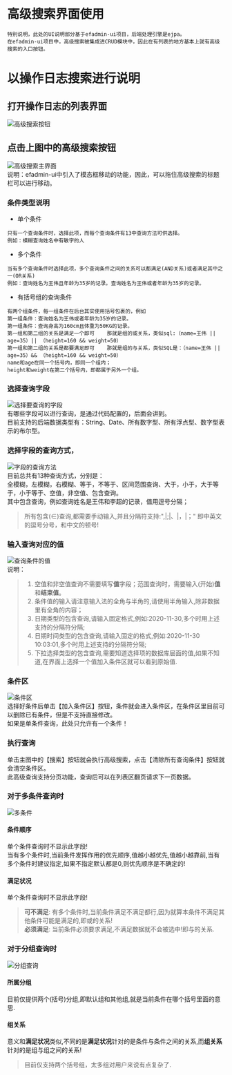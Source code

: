 # 高级搜索界面使用
```
特别说明，此处的UI说明部分基于efadmin-ui项目，后端处理引擎是ejpa。
在efadmin-ui项目中，高级搜索被集成进CRUD模块中，因此在有列表的地方基本上就有高级搜索的入口按钮。
```
# 以操作日志搜索进行说明
## 打开操作日志的列表界面
![高级搜索按钮](https://gitee.com/vip-efactory/efadmin-ui/raw/master/public/adSearch/adSearhBtn.png)
## 点击上图中的高级搜索按钮
![高级搜索主界面](https://gitee.com/vip-efactory/efadmin-ui/raw/master/public/adSearch/mainUI.png)  
    说明：efadmin-ui中引入了模态框移动的功能，因此，可以拖住高级搜索的标题栏可以进行移动。

### 条件类型说明
- 单个条件
```
只有一个查询条件时，选择此项，而每个查询条件有13中查询方法可供选择。
例如：模糊查询姓名中有敏字的人
```
- 多个条件
```
当有多个查询条件时选择此项，多个查询条件之间的关系可以都满足(AND关系)或者满足其中之一(OR关系)  
例如：查询姓名为王伟且年龄为35岁的记录。查询姓名为王伟或者年龄为35岁的记录。
```
- 有括号组的查询条件
```
有两个组条件，每一组条件在后台其实使用括号包裹的，例如
第一组条件：查询姓名为王伟或者年龄为35岁的记录。
第一组条件：查询身高为160cm且体重为50KG的记录。
第一组和第二组的关系是满足一个即可    那就是组的或关系，类似sql:（name=王伟 || age=35）|| （height=160 && weight=50）
第一组和第二组的关系是都要满足即可    那就是组的与关系，类似SQL是：（name=王伟 || age=35）&& （height=160 && weight=50）
name和age在同一个括号内，即同一个组内；
height和weight在第二个括号内，即都属于另外一个组。
```

### 选择查询字段
![选择要查询的字段](https://gitee.com/vip-efactory/efadmin-ui/raw/master/public/adSearch/selectField.png)  
有哪些字段可以进行查询，是通过代码配置的，后面会讲到。  
目前支持的后端数据类型有：String、Date、所有数字型、所有浮点型、数字型表示的布尔型。  

### 选择字段的查询方式，
![字段的查询方法](https://gitee.com/vip-efactory/efadmin-ui/raw/master/public/adSearch/queryMethod.png)  
目前总共有13种查询方式，分别是：  
全模糊，左模糊，右模糊、等于，不等于、区间范围查询、大于，小于，大于等于，小于等于、空值，非空值、包含查询。  
其中包含查询，例如查询姓名是王伟和李超的记录，值用逗号分隔；
> 所有包含(∈)查询,都需要手动输入,并且分隔符支持:",|;|、|，|；" 即中英文的逗号分号，和中文的顿号!

### 输入查询对应的值
![查询条件的值](https://gitee.com/vip-efactory/efadmin-ui/raw/master/public/adSearch/fieldValue.png)  
    说明：
 >1. 空值和非空值查询不需要填写**值**字段；范围查询时，需要输入(开始)**值**和**结束值**。
 >2. 条件值的输入请注意输入法的全角与半角的,请使用半角输入,除非数据里有全角的内容；  
 >3. 日期类型的包含查询,请输入固定格式,例如:2020-11-30,多个时用上述支持的分隔符分隔;
 >4. 日期时间类型的包含查询,请输入固定的格式,例如:2020-11-30 10:03:01,多个时用上述支持的分隔符分隔;  
 >5. 下拉选择类型的包含查询,需要知道选择项的数据库层面的值,如果不知道,在界面上选择一个值加入条件区就可以看到原始值.

### 条件区
![条件区](https://gitee.com/vip-efactory/efadmin-ui/raw/master/public/adSearch/fieldArea.png)  
选择好条件后单击【加入条件区】按钮，条件就会进入条件区，在条件区里目前可以删除已有条件，但是不支持直接修改。  
如果是单条件查询，此处只允许有一个条件！

### 执行查询
单击主图中的【搜索】按钮就会执行高级搜索，点击【清除所有查询条件】按钮就会清空条件区。  
此高级查询支持分页功能，查询后可以在列表区翻页请求下一页数据。

### 对于多条件查询时
![多条件](https://gitee.com/vip-efactory/efadmin-ui/raw/master/public/adSearch/mutiField.png)  

#### 条件顺序  
单个条件查询时不显示此字段!  
当有多个条件时,当前条件发挥作用的优先顺序,值越小越优先,值越小越靠前,当有多个条件时建议指定,如果不指定默认都是0,则优先顺序是不确定的!

#### 满足状况  
单个条件查询时不显示此字段!  
> **可不满足**: 有多个条件时,当前条件满足不满足都行,因为就算本条件不满足其他条件可能是满足的,即或的关系!  
> **必须满足**: 当前条件必须要求满足,不满足数据就不会被选中!即与的关系.

### 对于分组查询时
![分组查询](https://gitee.com/vip-efactory/efadmin-ui/raw/master/public/adSearch/groupField.png)  
#### 所属分组  
目前仅提供两个(括号)分组,即默认组和其他组,就是当前条件在哪个括号里面的意思.

#### 组关系
意义和**满足状况**类似,不同的是**满足状况**针对的是条件与条件之间的关系,而**组关系** 针对的是组与组之间的关系!

>目前仅支持两个括号组，太多组对用户来说有点复杂了.

